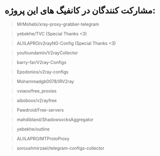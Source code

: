 # مشارکت کنندگان در کانفیگ های این پروژه:
> MrMohebi/xray-proxy-grabber-telegram


> yebekhe/TVC (Special Thanks <3)


> ALIILAPRO/v2rayNG-Config (Special Thanks <3)

 
> youfoundamin/V2rayCollector


> barry-far/V2ray-Configs


> Epodonios/v2ray-configs


> Mohammadgb0078/IRV2ray

 
> vxiaov/free_proxies

 
> aiboboxx/v2rayfree

 
> Pawdroid/Free-servers

 
> mahdibland/ShadowsocksAggregator

 
> yebekhe/outline


> ALIILAPRO/MTProtoProxy


> soroushmirzaei/telegram-configs-collector
